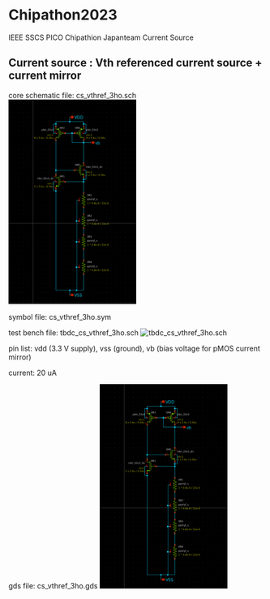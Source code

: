 # Chipathon2023
IEEE SSCS PICO Chipathion Japanteam  Current Source

## Current source : Vth referenced current source + current mirror
core schematic file: cs_vthref_3ho.sch
<img alt="cs_vthref_3ho.sch" src="https://github.com/keropiyo/Chipathon2023/blob/main/cs_vthref_3ho_sch.png" width="50%">

symbol file: cs_vthref_3ho.sym

test bench file: tbdc_cs_vthref_3ho.sch
<img alt="tbdc_cs_vthref_3ho.sch" src="https://github.com/keropiyo/Chipathon2023/blob/main/tbdc_cs_vthref_3ho.png" width="50%">

pin list: vdd (3.3 V supply), vss (ground), vb (bias voltage for pMOS current mirror)

current: 20 uA

gds file: cs_vthref_3ho.gds
<img alt="cs_vthref_3ho.gds" src="https://github.com/keropiyo/Chipathon2023/blob/main/cs_vthref_3ho_sch.png" width="50%">
